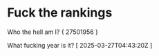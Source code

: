 # Fuck the rankings

Who the hell am I?
{ 27501956 }

What fucking year is it?
[ 2025-03-27T04:43:20Z ]
